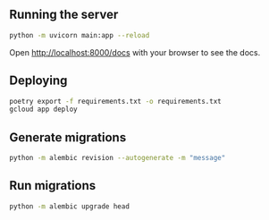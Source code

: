 ## Running the server

```bash
python -m uvicorn main:app --reload
```

Open [http://localhost:8000/docs](http://localhost:8000/docs) with your browser to see the docs.


## Deploying
```bash
poetry export -f requirements.txt -o requirements.txt
gcloud app deploy
```

## Generate migrations
```bash
python -m alembic revision --autogenerate -m "message"
```

## Run migrations
```bash
python -m alembic upgrade head
```
